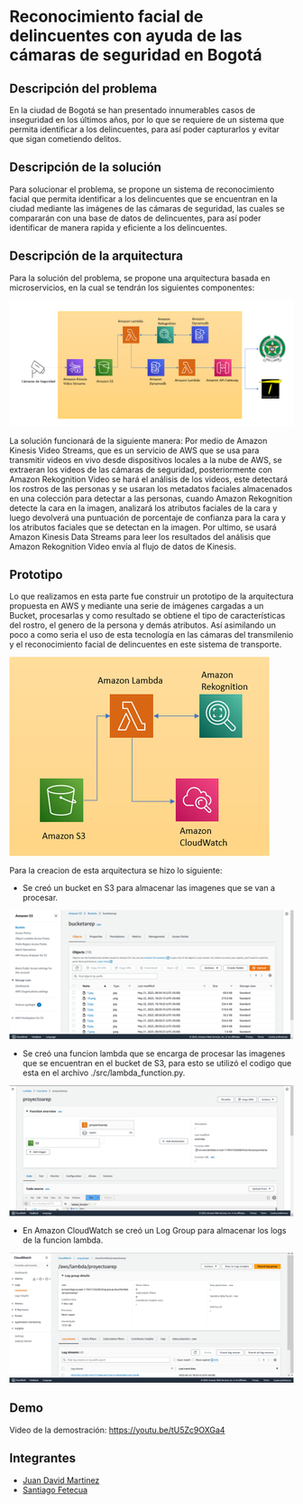 # Reconocimiento facial de delincuentes con ayuda de las cámaras de seguridad en Bogotá

## Descripción del problema

En la ciudad de Bogotá se han presentado innumerables casos de inseguridad en los últimos años, por lo que se requiere de un sistema que permita identificar a los delincuentes, para así poder capturarlos y evitar que sigan cometiendo delitos.

## Descripción de la solución

Para solucionar el problema, se propone un sistema de reconocimiento facial que permita identificar a los delincuentes que se encuentran en la ciudad mediante las imágenes de las cámaras de seguridad, las cuales se compararán con una base de datos de delincuentes, para así poder identificar de manera rapida y eficiente a los delincuentes.

## Descripción de la arquitectura

Para la solución del problema, se propone una arquitectura basada en microservicios, en la cual se tendrán los siguientes componentes:

![Arquitectura](img/arqarep.png)


La solución funcionará de la siguiente manera: 
Por medio de Amazon Kinesis Video Streams, que es un servicio de AWS que se usa para transmitir videos en vivo desde dispositivos locales a la nube de AWS, se extraeran los videos de las cámaras de seguridad, posteriormente con Amazon Rekognition Video se hará el análisis de los videos, este detectará los rostros de las personas y se usaran los metadatos faciales almacenados en una colección para detectar a las personas, cuando Amazon Rekognition detecte la cara en la imagen, analizará los atributos faciales de la cara y luego devolverá una puntuación de porcentaje de confianza para la cara y los atributos faciales que se detectan en la imagen. Por ultimo, se usará Amazon Kinesis Data Streams  para leer los resultados del análisis que Amazon Rekognition Video envía al flujo de datos de Kinesis.

## Prototipo

Lo que realizamos en esta parte fue construir un prototipo de la arquitectura propuesta en AWS y mediante una serie de imágenes cargadas a un Bucket, procesarlas y como resultado se obtiene el tipo de características del rostro, el genero de la persona y demás atributos. Así asimilando un poco a como seria el uso de esta tecnología en las cámaras del transmilenio y el reconocimiento facial de delincuentes en este sistema de transporte.

![Arquitectura](img/prototipo.png)

Para la creacion de esta arquitectura se hizo lo siguiente:

- Se creó un bucket en S3 para almacenar las imagenes que se van a procesar.

![Arquitectura](img/bucket.png)

- Se creó una funcion lambda que se encarga de procesar las imagenes que se encuentran en el bucket de S3, para esto se utilizó el codigo que esta en el archivo ./src/lambda_function.py.

![Arquitectura](img/lambda.png)

- En Amazon CloudWatch se creó un Log Group para almacenar los logs de la funcion lambda.

![Arquitectura](img/cloudwatch.png)

## Demo

Video de la demostración: https://youtu.be/tU5Zc9OXGa4


## Integrantes
- [Juan David Martinez](https://github.com/juanda171217)
- [Santiago Fetecua](https://github.com/santiago-f20)
